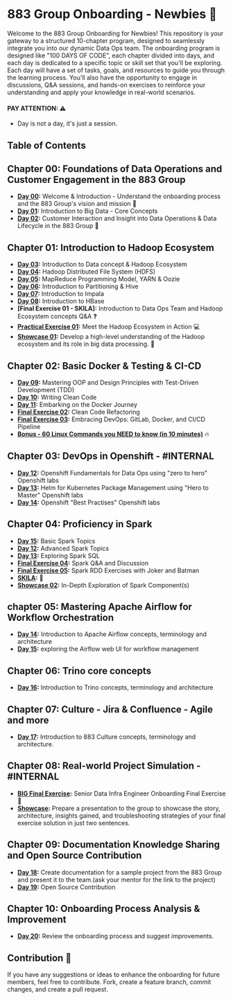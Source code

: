 # 883 Group Onboarding - Newbies :baby_bottle:

Welcome to the 883 Group Onboarding for Newbies! This repository is your gateway to a structured 10-chapter program, designed to seamlessly integrate you into our dynamic Data Ops team. 
The onboarding program is designed like "100 DAYS OF CODE", each chapter divided into days, and each day is dedicated to a specific topic or skill set that you'll be exploring.
Each day will have a set of tasks, goals, and resources to guide you through the learning process. You'll also have the opportunity to engage in discussions, Q&A sessions, and hands-on exercises to reinforce your understanding and apply your knowledge in real-world scenarios.

#### **PAY ATTENTION**: :warning:
- Day is not a day, it's just a session.

## Table of Contents
## Chapter 00: Foundations of Data Operations and Customer Engagement in the 883 Group
- **[Day 00](./chapter_00/day_00.md):** Welcome & Introduction - Understand the onboarding process and the 883 Group's vision and mission :dart:
- **[Day 01](./chapter_00/day_01.md):** Introduction to Big Data - Core Concepts 
- **[Day 02](./chapter_00/day_02.md):** Customer Interaction and Insight into Data Operations & Data Lifecycle in the 883 Group
:bow_and_arrow:

## Chapter 01: Introduction to Hadoop Ecosystem
- **[Day 03](./chapter_01/day_03.md):**  Introduction to Data concept & Hadoop Ecosystem
- **[Day 04](./chapter_01/day_04.md):**  Hadoop Distributed File System (HDFS)
- **[Day 05](./chapter_01/day_05.md):** MapReduce Programming Model, YARN & Oozie
- **[Day 06](./chapter_01/day_06.md):** Introduction to Partitioning & Hive
- **[Day 07](./chapter_01/day_07.md):** Introduction to Impala 
- **[Day 08](./chapter_01/day_08.md):**  Introduction to HBase
- **[Final Exercise 01 - SKILA]:** Introduction to Data Ops Team and Hadoop Ecosystem concepts Q&A :question:
- **[Practical Exercise 01](./chapter_01/practical_exercise_01.md):** Meet the Hadoop Ecosystem in Action 
:computer:
- **[Showcase 01](./chapter_01/showcase/showcase_01.md):** Develop a high-level understanding of the Hadoop ecosystem and its role in big data processing. :mag_right:

## Chapter 02: Basic Docker & Testing & CI-CD
- **[Day 09](./chapter_02/day_09.md):** Mastering OOP and Design Principles with Test-Driven Development (TDD)
- **[Day 10](./chapter_02/day_10.md):**  Writing Clean Code
- **[Day 11](./chapter_02/day_11.md):** Embarking on the Docker Journey
- **[Final Exercise 02](./chapter_02/final_exercise_02.md):** Clean Code Refactoring 
- **[Final Exercise 03](./chapter_02/final_exercise_03.md):** Embracing DevOps: GitLab, Docker, and CI/CD Pipeline
- **[Bonus - 60 Linux Commands you NEED to know (in 10 minutes)](https://www.youtube.com/watch?v=gd7BXuUQ91w)** :fire:

## Chapter 03: DevOps in Openshift - #INTERNAL
- **[Day 12](https://883g.github.io/GO-TO-INTERNAL):** Openshift Fundamentals for Data Ops using "zero to hero" Openshift labs
- **[Day 13](https://883g.github.io/GO-TO-INTERNAL):** Helm for Kubernetes Package Management using "Hero to Master" Openshift labs 
- **[Day 14](https://883g.github.io/GO-TO-INTERNAL):**  Openshift "Best Practises"  Openshift labs

## Chapter 04: Proficiency in Spark
- **[Day 15](./chapter_04/day_15.md):** Basic Spark Topics
- **[Day 12](./chapter_04/day_16.md):** Advanced Spark Topics
- **[Day 13](./chapter_04/day_17.md):** Exploring Spark SQL
- **[Final Exercise 04](./chapter_04/final_exercise_04.md):** Spark Q&A and Discussion
- **[Final Exercise 05](./chapter_04/final_exercise_05.md):** Spark RDD Exercises with Joker and Batman
- **[SKILA](https://www.youtube.com/watch?v=dQw4w9WgXcQ):** :dancer:
- **[Showcase 02](./chapter_04/showcase/showcase_02.md):** In-Depth Exploration of Spark Component(s)


## chapter 05: Mastering Apache Airflow for Workflow Orchestration

- **[Day 14](./chapter_05/day_18.md):** Introduction to Apache Airflow concepts, terminology and architecture
- **[Day 15](./chapter_05/day_19.md):** exploring the Airflow web UI for workflow management

## Chapter 06: Trino core concepts
- **[Day 16](./chapter_06/day_20.md):** Introduction to Trino concepts, terminology and architecture

## Chapter 07: Culture - Jira & Confluence - Agile and more
- **[Day 17](./chapter_07/day_21.md):** Introduction to 883 Culture concepts, terminology and architecture.
    
## Chapter 08: Real-world Project Simulation - #INTERNAL
- **[BIG Final Exercise](./chapter_08/big_final_exercise.md):** Senior Data Infra Engineer Onboarding Final Exercise :rocket:
- **[Showcase](https://883g.github.io/GO-TO-INTERNAL):** Prepare a presentation to the group to showcase the story, architecture, insights gained, and troubleshooting strategies of your final exercise solution in just two sentences.

## Chapter 09: Documentation Knowledge Sharing and Open Source Contribution
- **[Day 18](./chapter_09/day_22.md):** Create documentation for a sample project from the 883 Group and present it to the team.(ask your mentor for the link to the project)
- **[Day 19](./chapter_09/day_23.md):** Open Source Contribution 
## Chapter 10: Onboarding Process Analysis & Improvement
- **[Day 20](./chapter_10/day_24.md):** Review the onboarding process and suggest improvements.

## Contribution :raised_hands:
If you have any suggestions or ideas to enhance the onboarding for future members, feel free to contribute. Fork, create a feature branch, commit changes, and create a pull request.